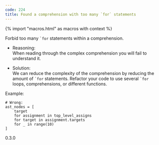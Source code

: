 ```yaml
---
code: 224
title: Found a comprehension with too many `for` statements
---
```


{% import "macros.html" as macros with context %}

Forbid too many `` `for `` statements within a comprehension.

  - Reasoning:  
    When reading through the complex comprehension you will fail to
    understand it.

  - Solution:  
    We can reduce the complexity of the comprehension by reducing the
    amount of `` `for `` statements. Refactor your code to use several
    `` `for `` loops, comprehensions, or different functions.

Example:

    # Wrong:
    ast_nodes = [
        target
        for assignment in top_level_assigns
        for target in assignment.targets
        for _ in range(10)
    ]

<div class="versionadded">

0.3.0

</div>